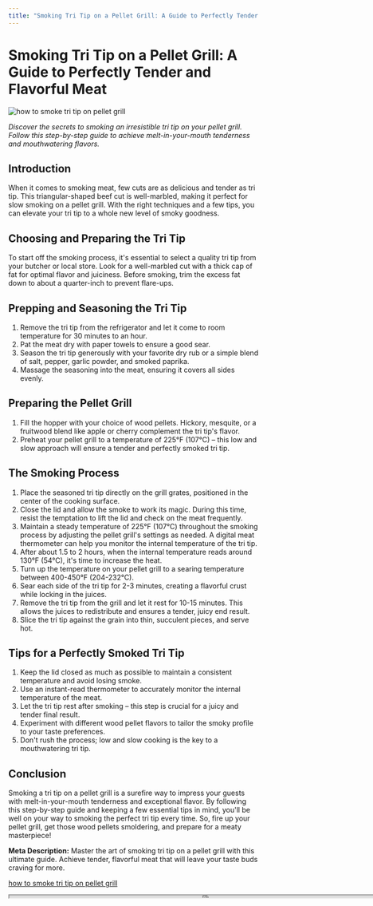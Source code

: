 ```yaml
---
title: "Smoking Tri Tip on a Pellet Grill: A Guide to Perfectly Tender and Flavorful Meat"
---
```

# **Smoking Tri Tip on a Pellet Grill: A Guide to Perfectly Tender and Flavorful Meat**


![how to smoke tri tip on pellet grill](https://images.unsplash.com/photo-1518735881707-1a53be861a5f?ixid=M3w0ODkxMTF8MHwxfHNlYXJjaHwxfHxob3clMjB0byUyMHNtb2tlJTIwdHJpJTIwdGlwJTIwb24lMjBwZWxsZXQlMjBncmlsbHxlbnwwfHx8fDE2OTI4MDQ3NTl8MA&ixlib=rb-4.0.3&w=512&fit=max)

*Discover the secrets to smoking an irresistible tri tip on your pellet grill. Follow this step-by-step guide to achieve melt-in-your-mouth tenderness and mouthwatering flavors.*

## Introduction

When it comes to smoking meat, few cuts are as delicious and tender as tri tip. This triangular-shaped beef cut is well-marbled, making it perfect for slow smoking on a pellet grill. With the right techniques and a few tips, you can elevate your tri tip to a whole new level of smoky goodness.

## Choosing and Preparing the Tri Tip

To start off the smoking process, it's essential to select a quality tri tip from your butcher or local store. Look for a well-marbled cut with a thick cap of fat for optimal flavor and juiciness. Before smoking, trim the excess fat down to about a quarter-inch to prevent flare-ups.

## Prepping and Seasoning the Tri Tip

1. Remove the tri tip from the refrigerator and let it come to room temperature for 30 minutes to an hour.
2. Pat the meat dry with paper towels to ensure a good sear.
3. Season the tri tip generously with your favorite dry rub or a simple blend of salt, pepper, garlic powder, and smoked paprika.
4. Massage the seasoning into the meat, ensuring it covers all sides evenly.

## Preparing the Pellet Grill

1. Fill the hopper with your choice of wood pellets. Hickory, mesquite, or a fruitwood blend like apple or cherry complement the tri tip's flavor.
2. Preheat your pellet grill to a temperature of 225°F (107°C) – this low and slow approach will ensure a tender and perfectly smoked tri tip.

## The Smoking Process

1. Place the seasoned tri tip directly on the grill grates, positioned in the center of the cooking surface.
2. Close the lid and allow the smoke to work its magic. During this time, resist the temptation to lift the lid and check on the meat frequently.
3. Maintain a steady temperature of 225°F (107°C) throughout the smoking process by adjusting the pellet grill's settings as needed. A digital meat thermometer can help you monitor the internal temperature of the tri tip.
4. After about 1.5 to 2 hours, when the internal temperature reads around 130°F (54°C), it's time to increase the heat.
5. Turn up the temperature on your pellet grill to a searing temperature between 400-450°F (204-232°C).
6. Sear each side of the tri tip for 2-3 minutes, creating a flavorful crust while locking in the juices.
7. Remove the tri tip from the grill and let it rest for 10-15 minutes. This allows the juices to redistribute and ensures a tender, juicy end result.
8. Slice the tri tip against the grain into thin, succulent pieces, and serve hot.

## Tips for a Perfectly Smoked Tri Tip

1. Keep the lid closed as much as possible to maintain a consistent temperature and avoid losing smoke.
2. Use an instant-read thermometer to accurately monitor the internal temperature of the meat.
3. Let the tri tip rest after smoking – this step is crucial for a juicy and tender final result.
4. Experiment with different wood pellet flavors to tailor the smoky profile to your taste preferences.
5. Don't rush the process; low and slow cooking is the key to a mouthwatering tri tip.

## Conclusion

Smoking a tri tip on a pellet grill is a surefire way to impress your guests with melt-in-your-mouth tenderness and exceptional flavor. By following this step-by-step guide and keeping a few essential tips in mind, you'll be well on your way to smoking the perfect tri tip every time. So, fire up your pellet grill, get those wood pellets smoldering, and prepare for a meaty masterpiece!

**Meta Description:** Master the art of smoking tri tip on a pellet grill with this ultimate guide. Achieve tender, flavorful meat that will leave your taste buds craving for more.

[how to smoke tri tip on pellet grill](https://foxheightspubandgrill.com/post/how-to-smoke-tri-tip-on-pellet-grill)

<iframe src='https://foxheightspubandgrill.com/post/how-to-smoke-tri-tip-on-pellet-grill' width='800' height='5'></iframe>